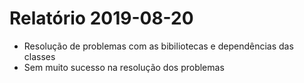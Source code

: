 # Relatório 2019-08-20

- Resolução de problemas com as bibiliotecas e dependências das classes
- Sem muito sucesso na resolução dos problemas
